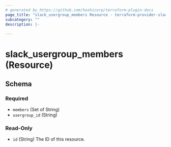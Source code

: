```yaml
---
# generated by https://github.com/hashicorp/terraform-plugin-docs
page_title: "slack_usergroup_members Resource - terraform-provider-slack"
subcategory: ""
description: |-
  
---
```


# slack_usergroup_members (Resource)





<!-- schema generated by tfplugindocs -->
## Schema

### Required

- `members` (Set of String)
- `usergroup_id` (String)

### Read-Only

- `id` (String) The ID of this resource.


